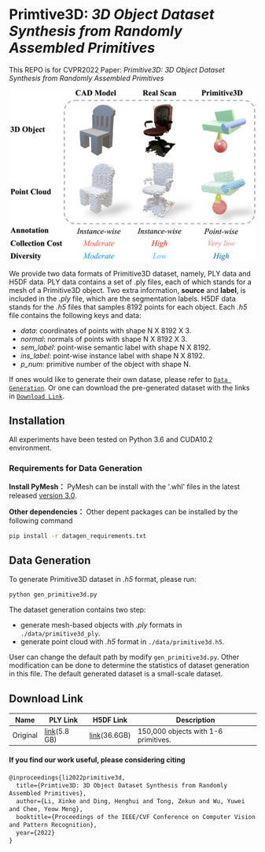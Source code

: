# Primtive3D: *3D Object Dataset Synthesis from Randomly Assembled Primitives*
This REPO is for CVPR2022 Paper: *Primitive3D: 3D Object Dataset Synthesis from Randomly Assembled Primitives*
<div align="center">
	<img src="compare.png" alt="Editor" width="500">
</div>

We provide two data formats of Primitive3D dataset, namely, PLY data and H5DF data. PLY data contains a set of .ply files, each of which stands for a mesh of a Primitive3D object. Two extra information, **source** and **label**, is included in the *.ply* file, which are the segmentation labels. H5DF data stands for the *.h5* files that samples 8192 points for each object. Each *.h5* file contains the following keys and data:
* *data*: coordinates of points with shape N X 8192 X 3.
* *normal*: normals of points with shape N X 8192 X 3.
* *sem_label*: point-wise semantic label with shape N X 8192.
* *ins_label*: point-wise instance label with shape N X 8192.
* *p_num*: primitive number of the object with shape N.

If ones would like to generate their own datase, please refer to [`Data Generation`](#data-generation). Or one can download the pre-generated dataset with the links  in [`Download Link`](#download-link).

## Installation
All experiments have been tested on Python 3.6 and CUDA10.2 environment.
### Requirements for Data Generation
**Install PyMesh：**
PyMesh can be install with the '.whl' files in the latest released [version 3.0](https://github.com/PyMesh/PyMesh/releases/tag/v0.3).

**Other dependencies：**
Other depent packages can be installed by the following command
```bash
pip install -r datagen_requirements.txt
```

## Data Generation
To generate Primitive3D dataset in *.h5* format, please run:
```bash
python gen_primitive3d.py
``` 
The dataset generation contains two step: 
* generate mesh-based objects with *.ply* formats in `./data/primitive3d_ply`. 
* generate point cloud with *.h5* format in `./data/primitive3d.h5`. 

User can change the default path by modify `gen_primitive3d.py`. Other modification can be done to determine the  statistics of dataset generation in this file. The default generated dataset is a small-scale dataset.


## Download Link
| Name |  PLY Link   | H5DF Link  | Description |
|  ----  | ----  |  ----  | ----  |
|Original|[link](https://nusdataset.s3.ap-southeast-1.amazonaws.com/primitive3d/primitive3D_ply.zip)(5.8 GB)|[link](https://nusdataset.s3.ap-southeast-1.amazonaws.com/primitive3d/primitive3D.h5)(36.6GB)|150,000 objects with 1-6 primitives. |


#### If you find our work useful, please considering citing

```
@inproceedings{li2022primitive3d,
  title={Primtive3D: 3D Object Dataset Synthesis from Randomly Assembled Primitives},
  author={Li, Xinke and Ding, Henghui and Tong, Zekun and Wu, Yuwei and Chee, Yeow Meng},
  booktitle={Proceedings of the IEEE/CVF Conference on Computer Vision and Pattern Recognition},
  year={2022}
}
```


